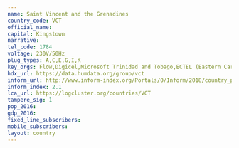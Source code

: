```yaml
---
name: Saint Vincent and the Grenadines
country_code: VCT
official_name:
capital: Kingstown
narrative:
tel_code: 1784
voltage: 230V/50Hz
plug_types: A,C,E,G,I,K
key_orgs: Flow,Digicel,Microsoft Trinidad and Tobago,ECTEL (Eastern Caribbean Telecommunications Authority),CARCIP,SVGIX
hdx_url: https://data.humdata.org/group/vct
inform_url: http://www.inform-index.org/Portals/0/Inform/2018/country_profiles/VCT.pdf
inform_index: 2.1
lca_url: https://logcluster.org/countries/VCT
tampere_sig: 1
pop_2016:
gdp_2016:
fixed_line_subscribers:
mobile_subscribers:
layout: country
---
```

